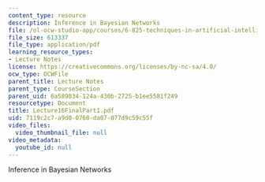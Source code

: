 ```yaml
---
content_type: resource
description: Inference in Bayesian Networks
file: /ol-ocw-studio-app/courses/6-825-techniques-in-artificial-intelligence-sma-5504-fall-2002/7119c2c7a9d00760da07077d9c59c55f_Lecture16FinalPart1.pdf
file_size: 613337
file_type: application/pdf
learning_resource_types:
- Lecture Notes
license: https://creativecommons.org/licenses/by-nc-sa/4.0/
ocw_type: OCWFile
parent_title: Lecture Notes
parent_type: CourseSection
parent_uid: 6a589034-124a-430b-2725-b1ee5581f249
resourcetype: Document
title: Lecture16FinalPart1.pdf
uid: 7119c2c7-a9d0-0760-da07-077d9c59c55f
video_files:
  video_thumbnail_file: null
video_metadata:
  youtube_id: null
---
```

Inference in Bayesian Networks